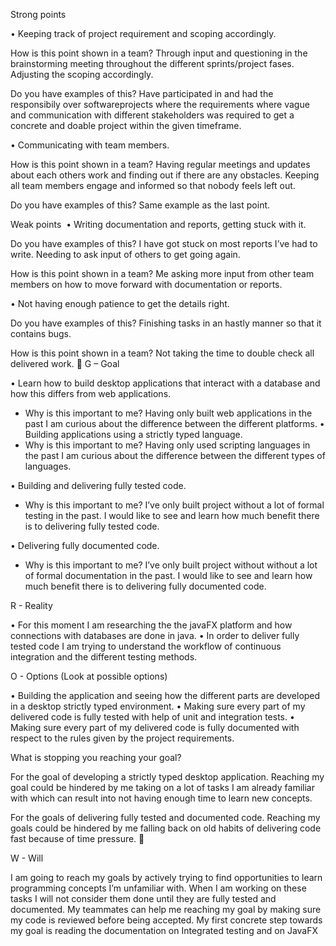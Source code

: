 Strong points

•	Keeping track of project requirement and scoping accordingly.

How is this point shown in a team?
Through input and questioning in the brainstorming meeting throughout the different sprints/project fases. Adjusting the scoping accordingly. 


Do you have examples of this?
Have participated in and had the responsibily over softwareprojects where the requirements where vague and communication with different stakeholders was required to get a concrete and doable project within the given timeframe.

•	Communicating with team members.

How is this point shown in a team?
Having regular meetings and updates about each others work and finding out if there are any obstacles. Keeping all team members engage and informed so that nobody feels left out.

Do you have examples of this?
Same example as the last point.

Weak points 
•	Writing documentation and reports, getting stuck with it.

Do you have examples of this?
I have got stuck on most reports I’ve had to write. Needing to ask input of others to get going again.

How is this point shown in a team?
Me asking more input from other team members on how to move forward with documentation or reports.

•	Not having enough patience to get the details right.
	
Do you have examples of this?
Finishing tasks in an hastly manner so that it contains bugs.	

How is this point shown in a team?
Not taking the time to double check all delivered work.

G – Goal

•	Learn how to build desktop applications that interact with a database and how this differs from web applications.
-	Why is this important to me? Having only built web applications in the past I am curious about the difference between the different platforms.
•	Building applications using a strictly typed language.
- Why is this important to me? Having only used scripting languages in the past I am curious about the difference between the different types of languages.

•	Building and delivering fully tested code.
- Why is this important to me? I’ve only built project without a lot of formal testing in the past. I would like to see and learn how much benefit there is to delivering fully tested code.

•	Delivering fully documented code.
- Why is this important to me? I’ve only built project without without a lot of formal documentation in the past. I would like to see and learn how much benefit there is to delivering fully documented code.



R - Reality 

•	For this moment I am researching the the javaFX platform and how connections with databases are done in java.
•	In order to deliver fully tested code I am trying to understand the workflow of continuous integration and the different testing methods.

O - Options (Look at possible options)

•	Building the application and seeing how the different parts are developed in a desktop strictly typed environment.
•	Making sure every part of my delivered code is fully tested with help of unit and integration tests. 
•	Making sure every part of my delivered code is fully documented with respect to the rules given by the project requirements.

What is stopping you reaching your goal?

For the goal of developing a strictly typed desktop application. Reaching my goal could be hindered by me taking on a lot of tasks I am already familiar with which can result into not having enough time to learn new concepts.

For the goals of delivering fully tested and documented code. Reaching my goals could be hindered by me falling back on old habits of delivering code fast because of time pressure. 


W - Will 

I am going to reach my goals by actively trying to find opportunities to learn programming concepts I’m unfamiliar with. When I am working on these tasks I will not consider them done until they are fully tested and documented. My teammates can help me reaching my goal by making sure my code is reviewed before being accepted. My first concrete step towards my goal is reading the documentation on Integrated testing and on JavaFX


